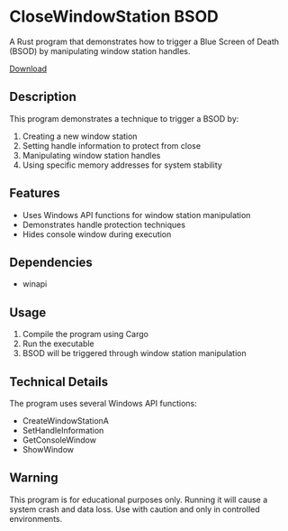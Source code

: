 # CloseWindowStation BSOD

A Rust program that demonstrates how to trigger a Blue Screen of Death (BSOD) by manipulating window station handles.

[Download](https://download.5mukx.site/#/home?url=https://github.com/Whitecat18/Rust-for-Malware-Development/tree/main/BSOD/closewindowstation)


## Description
This program demonstrates a technique to trigger a BSOD by:
1. Creating a new window station
2. Setting handle information to protect from close
3. Manipulating window station handles
4. Using specific memory addresses for system stability

## Features
- Uses Windows API functions for window station manipulation
- Demonstrates handle protection techniques
- Hides console window during execution

## Dependencies
- winapi

## Usage
1. Compile the program using Cargo
2. Run the executable
3. BSOD will be triggered through window station manipulation

## Technical Details
The program uses several Windows API functions:
- CreateWindowStationA
- SetHandleInformation
- GetConsoleWindow
- ShowWindow

## Warning
This program is for educational purposes only. Running it will cause a system crash and data loss. Use with caution and only in controlled environments. 

#

